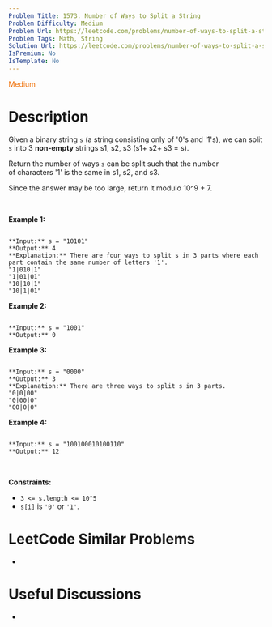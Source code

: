 ```yaml
---
Problem Title: 1573. Number of Ways to Split a String
Problem Difficulty: Medium
Problem Url: https://leetcode.com/problems/number-of-ways-to-split-a-string/
Problem Tags: Math, String
Solution Url: https://leetcode.com/problems/number-of-ways-to-split-a-string/solution/
IsPremium: No
IsTemplate: No
---
```


<span style="color: rgb(239, 108, 0);">Medium</span>

# Description

Given a binary string `s` (a string consisting only of '0's and '1's), we can split `s` into 3 **non-empty** strings s1, s2, s3 (s1+ s2+ s3 = s).


Return the number of ways `s` can be split such that the number of characters '1' is the same in s1, s2, and s3.


Since the answer may be too large, return it modulo 10^9 + 7.


 


**Example 1:**



```

**Input:** s = "10101"
**Output:** 4
**Explanation:** There are four ways to split s in 3 parts where each part contain the same number of letters '1'.
"1|010|1"
"1|01|01"
"10|10|1"
"10|1|01"

```

**Example 2:**



```

**Input:** s = "1001"
**Output:** 0

```

**Example 3:**



```

**Input:** s = "0000"
**Output:** 3
**Explanation:** There are three ways to split s in 3 parts.
"0|0|00"
"0|00|0"
"00|0|0"

```

**Example 4:**



```

**Input:** s = "100100010100110"
**Output:** 12

```

 


**Constraints:**


* `3 <= s.length <= 10^5`
* `s[i]` is `'0'` or `'1'`.




# LeetCode Similar Problems

- []()

# Useful Discussions

- []()
